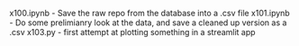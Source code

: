 x100.ipynb - Save the raw repo from the database into a .csv file
x101.ipynb - Do some prelimianry look at the data, and save a cleaned up version as a .csv 
x103.py - first attempt at plotting something in a streamlit app 
